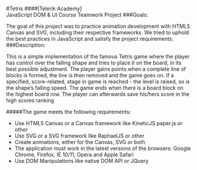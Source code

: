 #Tetris
####[Telerik Academy]<br>JavaScript DOM & UI Course Teamwork Project
###Goals:  

The goal of this project was to practice animation development with HTML5 Canvas and SVG, including their respective frameworks. We tried to uphold the best practices in JavaScript and satisfy the project requirements. 
###Description: 

This is a simple implementation of the famous Tetris game where the player has control over the falling shape and tries to place it on the board, in its best possible adjustment. The player gains points when a complete line of blocks is formed, the line is then removed and the game goes on. If a specified, score-related, stage in game is reached - the level is raised, so is the shape’s falling speed. The game ends when there is a board block on the highest board row. The player can afterwards save his/hers score in the high scores ranking
 
#####The game meets the following requirements: 
*	Use HTML5 Canvas or a Canvas framework like KineticJS paper.js or other
*	Use SVG or a SVG framework like RaphaelJS or other
*	Create animations, either for the Canvas, SVG or both
*	The application must work in the latest versions of the browsers: Google Chrome, Firefox, IE 10/11, Opera and Apple Safari
*	Use DOM Manipulations like native DOM API or JQuery
